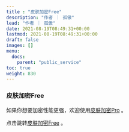 ```yaml
---
title : "皮肤加密Free"
description: "作者 ｜ 孤傲"
lead: "作者 ｜ 孤傲"
date: 2021-08-19T08:49:31+00:00
lastmod: 2021-08-19T08:49:31+00:00
draft: false 
images: []
menu:
  docs:
    parent: "public_service"
toc: true
weight: 830
---
```


### 皮肤加密Free

如果你想要加密性能更强，欢迎使用[皮肤加密Pro](https://skin.gushao.club/docs/extra_service/skinencryptpro/) 。

点击跳转[皮肤加密Free](https://skin.gushao.club/docs/public_service/SkinEncrypt/index.html) 。
